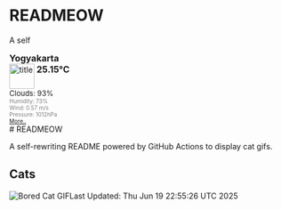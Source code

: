 # READMEOW

A self
<!DOCTYPE html>
<html lang="en">
<head>
  <meta charset="utf-8">
  <meta name="keywords" content="weather, world, openweathermap, weather, layer" />
  <meta name="description" content="A layer with current weather conditions in cities for world wide" />
  <meta name="domain" content="openweathermap.org" />
  <meta http-equiv="pragma" content="no-cache" />
  <meta http-equiv="Expires" content="-1" />
</head>
<body>
  <div style="font-size: medium; font-weight: bold; margin-bottom: 0px;">Yogyakarta</div>
  <div style="float: left; width: 130px;">
    <div style="display: block; clear: left;">
      <div style="float: left;" title="Titel">
        <img height="45" width="45" style="border: medium none; width: 45px; height: 45px; background: url(&quot;http://openweathermap.org/img/w/04d.png&quot;) repeat scroll 0% 0% transparent;" alt="title" src="http://openweathermap.org/images/transparent.png"/>
      </div>
      <div style="float: left;">
        <div style="display: block; clear: left; font-size: medium; font-weight: bold; padding: 0pt 3pt;" title="Current Temperature">25.15°C</div>
        <div style="display: block; width: 85px; overflow: visible;"></div>
      </div>
    </div>
    <div style="display: block; clear: left; font-size: small;">Clouds: 93%</div>
    <div style="display: block; clear: left; color: gray; font-size: x-small;" >Humidity: 73%</div>
    <div style="display: block; clear: left; color: gray; font-size: x-small;" >Wind: 0.57 m/s</div>
    <div style="display: block; clear: left; color: gray; font-size: x-small;" >Pressure: 1012hPa</div>
  </div>
  <div style="display: block; clear: left; color: gray; font-size: x-small;">
    <a href="http://openweathermap.org/city/1621177?utm_source=openweathermap&utm_medium=widget&utm_campaign=html_old" target="_blank">More..</a>
  </div>
  
</body>
</html>
# READMEOW

A self-rewriting README powered by GitHub Actions to display cat gifs.

## Cats

![Bored Cat GIF](https://media1.giphy.com/media/v1.Y2lkPTlhY2QwMmRhdHFqZjE0a2RxMmttcG5nZ3d5d2p0c3o3NW8yenpjaGhqYm9hano0NSZlcD12MV9naWZzX3NlYXJjaCZjdD1n/mlvseq9yvZhba/200.gif)Last Updated: Thu Jun 19 22:55:26 UTC 2025
